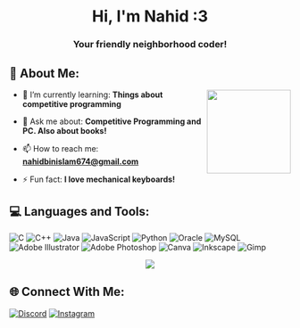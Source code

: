 <h1 align="center">Hi, I'm Nahid :3</h1>
<h3 align="center">Your friendly neighborhood coder!</h3>

## 💫 About Me:
<img align="right" height="150" src="https://media1.tenor.com/m/WV-bIZetdpQAAAAC/butterfly-anime.gif"  />

- 🌱 I’m currently learning: **Things about competitive programming**

- 💬 Ask me about: **Competitive Programming and PC. Also about books!**

- 📫 How to reach me: **nahidbinislam674@gmail.com**

- ⚡ Fun fact: **I love mechanical keyboards!**


## 💻 Languages and Tools:
![C](https://img.shields.io/badge/c-%2300599C.svg?style=flat&logo=c&logoColor=white) ![C++](https://img.shields.io/badge/c++-%2300599C.svg?style=flat&logo=c%2B%2B&logoColor=white) ![Java](https://img.shields.io/badge/java-%23ED8B00.svg?style=flat&logo=openjdk&logoColor=white) ![JavaScript](https://img.shields.io/badge/javascript-%23323330.svg?style=flat&logo=javascript&logoColor=%23F7DF1E) ![Python](https://img.shields.io/badge/python-3670A0?style=flat&logo=python&logoColor=ffdd54) ![Oracle](https://img.shields.io/badge/Oracle-F80000?style=flat&logo=oracle&logoColor=white) ![MySQL](https://img.shields.io/badge/mysql-4479A1.svg?style=flat&logo=mysql&logoColor=white) ![Adobe Illustrator](https://img.shields.io/badge/adobe%20illustrator-%23FF9A00.svg?style=flat&logo=adobe%20illustrator&logoColor=white) ![Adobe Photoshop](https://img.shields.io/badge/adobe%20photoshop-%2331A8FF.svg?style=flat&logo=adobe%20photoshop&logoColor=white) ![Canva](https://img.shields.io/badge/Canva-%2300C4CC.svg?style=flat&logo=Canva&logoColor=white) ![Inkscape](https://img.shields.io/badge/Inkscape-e0e0e0?style=flat&logo=inkscape&logoColor=080A13) ![Gimp](https://img.shields.io/badge/Gimp-657D8B?style=flat&logo=gimp&logoColor=FFFFFF)


<p align="center">
  <img src="https://quotes-github-readme.vercel.app/api?type=horizontal&theme=tokyonight">
</p>



## 🌐 Connect With Me:
[![Discord](https://img.shields.io/badge/Discord-%237289DA.svg?logo=discord&logoColor=white)](https://discord.gg/rei_4888) [![Instagram](https://img.shields.io/badge/Instagram-%23E4405F.svg?logo=Instagram&logoColor=white)](https://instagram.com/rei.san___) 

